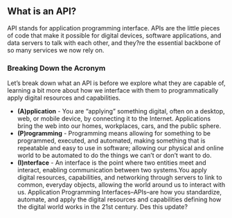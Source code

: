 ## What is an API? 
API stands for application programming interface. APIs are the little pieces of code that make it possible for digital devices, software applications, and data servers to talk with each other, and they?re the essential backbone of so many services we now rely on. 

### Breaking Down the Acronym 
Let’s break down what an API is before we explore what they are capable of, learning a bit more about how we interface with them to programmatically apply digital resources and capabilities. 

- **(A)pplication** - You are “applying” something digital, often on a desktop, web, or mobile device, by connecting it to the Internet. Applications bring the web into our homes, workplaces, cars, and the public sphere. 
- **(P)rogramming** - Programming means allowing for something to be programmed, executed, and automated, making something that is repeatable and easy to use in software; allowing our physical and online world to be automated to do the things we can’t or don’t want to do. 
- **(I)nterface** - An interface is the point where two entities meet and interact, enabling communication between two systems.You apply digital resources, capabilities, and networking through servers to link to common, everyday objects, allowing the world around us to interact with us. 
Application Programming Interfaces–APIs–are how you standardize, automate, and apply the digital resources and capabilities defining how the digital world works in the 21st century. 
Des this update? 
